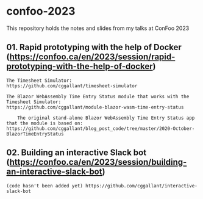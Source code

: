 # confoo-2023
This repository holds the notes and slides from my talks at ConFoo 2023


## 01. Rapid prototyping with the help of Docker (https://confoo.ca/en/2023/session/rapid-prototyping-with-the-help-of-docker)

    The Timesheet Simulator:
    https://github.com/cggallant/timesheet-simulator

    The Blazor WebAssembly Time Entry Status module that works with the Timesheet Simulator:
    https://github.com/cggallant/module-blazor-wasm-time-entry-status

        The original stand-alone Blazor WebAssembly Time Entry Status app that the module is based on: https://github.com/cggallant/blog_post_code/tree/master/2020-October-BlazorTimeEntryStatus


## 02. Building an interactive Slack bot (https://confoo.ca/en/2023/session/building-an-interactive-slack-bot)

    (code hasn't been added yet) https://github.com/cggallant/interactive-slack-bot

    
